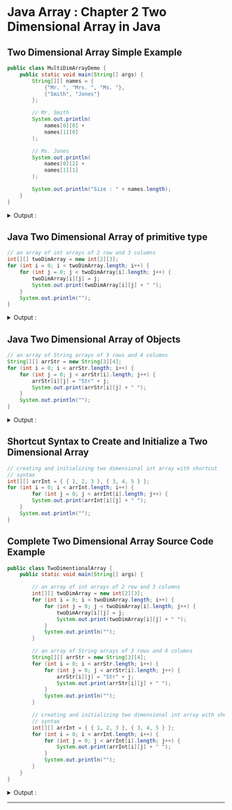 # Java Array : Chapter 2 Two Dimensional Array in Java

## Two Dimensional Array Simple Example
```java
public class MultiDimArrayDemo {
    public static void main(String[] args) {
        String[][] names = {
            {"Mr. ", "Mrs. ", "Ms. "},
            {"Smith", "Jones"}
        };

        // Mr. Smith
        System.out.println(
            names[0][0] +
            names[1][0]
        );

        // Ms. Jones
        System.out.println(
            names[0][2] +
            names[1][1]
        );

        System.out.println("Size : " + names.length);
    }
}
```

<details>
<summary>Output : </summary>

```shell
Mr. Smith
Ms. Jones
Size : 2
```

</details>

## Java Two Dimensional Array of primitive type
```java
// an array of int arrays of 2 row and 3 columns
int[][] twoDimArray = new int[2][3];
for (int i = 0; i < twoDimArray.length; i++) {
    for (int j = 0; j < twoDimArray[i].length; j++) {
        twoDimArray[i][j] = j;
        System.out.print(twoDimArray[i][j] + " ");
    }
    System.out.println("");
}
```

<details>
<summary>Output : </summary>

```shell
0 1 2 
0 1 2
```

</details>

## Java Two Dimensional Array of Objects
```java
// an array of String arrays of 3 rows and 4 columns
String[][] arrStr = new String[3][4];
for (int i = 0; i < arrStr.length; i++) {
    for (int j = 0; j < arrStr[i].length; j++) {
        arrStr[i][j] = "Str" + j;
        System.out.print(arrStr[i][j] + " ");
    }
    System.out.println("");
}
```

<details>
<summary>Output : </summary>

```shell
Str0 Str1 Str2 Str3 
Str0 Str1 Str2 Str3 
Str0 Str1 Str2 Str3
```

</details>

## Shortcut Syntax to Create and Initialize a Two Dimensional Array
```java
// creating and initializing two dimensional int array with shortcut
// syntax
int[][] arrInt = { { 1, 2, 3 }, { 3, 4, 5 } };
for (int i = 0; i < arrInt.length; i++) {
        for (int j = 0; j < arrInt[i].length; j++) {
        System.out.print(arrInt[i][j] + " ");
    }
    System.out.println("");
}
```

## Complete Two Dimensional Array Source Code Example

```java
public class TwoDimentionalArray {
    public static void main(String[] args) {

        // an array of int arrays of 2 row and 3 columns
        int[][] twoDimArray = new int[2][3];
        for (int i = 0; i < twoDimArray.length; i++) {
            for (int j = 0; j < twoDimArray[i].length; j++) {
                twoDimArray[i][j] = j;
                System.out.print(twoDimArray[i][j] + " ");
            }
            System.out.println("");
        }

        // an array of String arrays of 3 rows and 4 columns
        String[][] arrStr = new String[3][4];
        for (int i = 0; i < arrStr.length; i++) {
            for (int j = 0; j < arrStr[i].length; j++) {
                arrStr[i][j] = "Str" + j;
                System.out.print(arrStr[i][j] + " ");
            }
            System.out.println("");
        }

        // creating and initializing two dimensional int array with shortcut
        // syntax
        int[][] arrInt = { { 1, 2, 3 }, { 3, 4, 5 } };
        for (int i = 0; i < arrInt.length; i++) {
            for (int j = 0; j < arrInt[i].length; j++) {
                System.out.print(arrInt[i][j] + " ");
            }
            System.out.println("");
        }
    }
}
```

<details>
<summary>Output : </summary>

```shell
0 1 2 
0 1 2
Str0 Str1 Str2 Str3
Str0 Str1 Str2 Str3
Str0 Str1 Str2 Str3
1 2 3
3 4 5
```

</details>

---